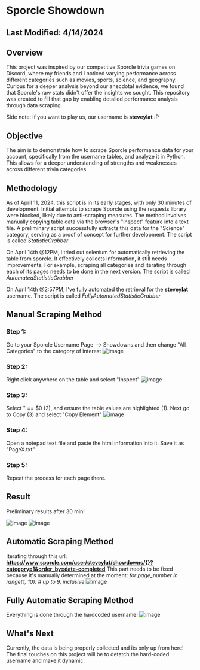 # Sporcle Showdown
## Last Modified: 4/14/2024
## Overview
This project was inspired by our competitive Sporcle trivia games on Discord, where my friends and I noticed varying performance across different categories such as movies, sports, science, and geography. Curious for a deeper analysis beyond our anecdotal evidence, we found that Sporcle's raw stats didn't offer the insights we sought. This repository was created to fill that gap by enabling detailed performance analysis through data scraping.

Side note: if you want to play us, our username is **steveylat** :P

## Objective
The aim is to demonstrate how to scrape Sporcle performance data for your account, specifically from the username tables, and analyze it in Python. This allows for a deeper understanding of strengths and weaknesses across different trivia categories.

## Methodology
As of April 11, 2024, this script is in its early stages, with only 30 minutes of development. Initial attempts to scrape Sporcle using the requests library were blocked, likely due to anti-scraping measures. The  method involves manually copying table data via the browser's "inspect" feature into a text file. A preliminary script successfully extracts this data for the "Science" category, serving as a proof of concept for further development. The script is called *StatisticGrabber*

On April 14th @12PM, I tried out selenium for automatically retrieving the table from sporcle. It effectively collects information, it still needs improvements. For example, scraping all categories and iterating through each of its pages needs to be done in the next version. The script is called *AutomatedStatisticGrabber*

On April 14th @2:57PM, I've fully automated the retrieval for the **steveylat** username. The script is called *FullyAutomatedStatisticGrabber*


## Manual Scraping Method
### Step 1: 
Go to your Sporcle Username Page --> Showdowns and then change "All Categories" to the category of interest
![image](https://github.com/TylerBerzzz/SporcleShowdownStatistics/assets/30520534/f7507707-85cb-4b38-a31a-a916aaf8a2f6)

### Step 2: 
Right click anywhere on the table and select "Inspect"
![image](https://github.com/TylerBerzzz/SporcleShowdownStatistics/assets/30520534/5a6dc66c-c412-4e7f-ac9c-520295b4c39f)

### Step 3:
Select "<tbody> == $0 (2), and ensure the table values are highlighted (1). Next go to Copy (3) and select "Copy Element" 
![image](https://github.com/TylerBerzzz/SporcleShowdownStatistics/assets/30520534/a5091a1f-27cb-44b5-9492-0d66131f65b8)

### Step 4:
Open a notepad text file and paste the html information into it. Save it as "PageX.txt"

### Step 5:
Repeat the process for each page there.

## Result
Preliminary results after 30 min!

![image](https://github.com/TylerBerzzz/SporcleShowdownStatistics/assets/30520534/7426df04-b523-44c5-a323-cc609d0b43c3)
![image](https://github.com/TylerBerzzz/SporcleShowdownStatistics/assets/30520534/5b3a1c43-30c7-441d-b624-0a2ab49b0047)

## Automatic Scraping Method
Iterating through this url: **https://www.sporcle.com/user/steveylat/showdowns/{}?category=1&order_by=date-completed**
This part needs to be fixed because it's manually determined at the moment: *for page_number in range(1, 10):  # up to 9, inclusive*
![image](https://github.com/TylerBerzzz/SporcleShowdownStatistics/assets/30520534/26e669eb-de3c-4601-904f-efaa92b2130d)

## Fully Automatic Scraping Method
Everything is done through the hardcoded username!
![image](https://github.com/TylerBerzzz/SporcleShowdownStatistics/assets/30520534/2e324d4e-8add-48cd-9186-ba5fdd25bdfb)


## What's Next
Currently, the data is being properly collected and its only up from here! The final touches on this project will be to detatch the hard-coded username and make it dynamic.  

